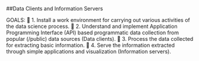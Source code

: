 ##Data Clients and Information Servers 

GOALS:
 1. Install a work environment for carrying out various activities of the data science process. 
 2. Understand and implement Application Programming Interface (API) based programmatic data collection from popular (/public) data sources (Data clients).
 3. Process the data collected for extracting basic information.
 4. Serve the information extracted through simple applications and visualization (Information servers).